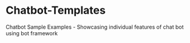 # Chatbot-Templates
Chatbot Sample Examples - Showcasing individual features of chat bot using bot framework
